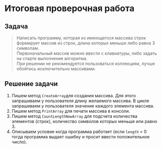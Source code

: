 # Итоговая проверочная работа 
## Задача
> Написать программу, которая из имеющегося массива строк формирует массив из строк, длина которых меньше либо равна 3 символам.  
Первоначальный массив можно ввести с клавиатуры, либо задать на старте выполнения алгоритма.  
При решении не рекомендуется пользоваться коллекцияи, лучше обойтись исключительно массивами.

## Решение задачи

1. Пишем метод `CreateArray`для создания массива. Для этого запрашиваем у пользователя длину желаемого массива. В цикле запрашиваем у пользователя значение каждого элемента массива.
2. Пишем метод `PrintArray` для печати массива в консоли.
3. Пишем метод `CountLengthNewArray` для подсчета количества элементов (строк), количество символов которых меньше или равно 3.
4. Описываем условие когда программа работает (если `length` < 0 тогда программа выдает ошибку и просит ввести положительное число).




